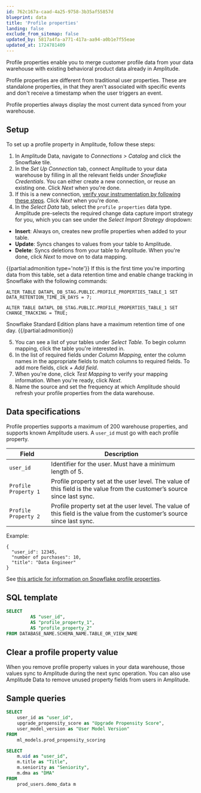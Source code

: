 ```yaml
---
id: 762c167a-caad-4a25-9758-3b35af55857d
blueprint: data
title: 'Profile properties'
landing: false
exclude_from_sitemap: false
updated_by: 5817a4fa-a771-417a-aa94-a0b1e7f55eae
updated_at: 1724781409
---
```

Profile properties enable you to merge customer profile data from your data warehouse with existing behavioral product data already in Amplitude. 

Profile properties are different from traditional user properties. These are standalone properties, in that they aren't associated with specific events and don't receive a timestamp when the user triggers an event.

Profile properties always display the most current data synced from your warehouse.

## Setup

To set up a profile property in Amplitude, follow these steps:

1. In Amplitude Data, navigate to *Connections > Catalog* and click the Snowflake tile.
2. In the *Set Up Connection* tab, connect Amplitude to your data warehouse by filling in all the relevant fields under *Snowflake Credentials*. You can either create a new connection, or reuse an existing one. Click *Next* when you're done.
3. If this is a new connection, [verify your instrumentation by following these steps](/docs/data/source-catalog/snowflake). Click *Next* when you're done.
4. In the *Select Data* tab, select the `profile properties` data type. Amplitude pre-selects the required change data capture import strategy for you, which you can see under the *Select Import Strategy* dropdown:
* **Insert**: Always on, creates new profile properties when added to your table.
* **Update**: Syncs changes to values from your table to Amplitude.
* **Delete**: Syncs deletions from your table to Amplitude.
When you're done, click *Next* to move on to data mapping.

{{partial:admonition type='note'}}
If this is the first time you're importing data from this table, set a data retention time and enable change tracking in Snowflake with the following commands:

```
ALTER TABLE DATAPL_DB_STAG.PUBLIC.PROFILE_PROPERTIES_TABLE_1 SET DATA_RETENTION_TIME_IN_DAYS = 7;

ALTER TABLE DATAPL_DB_STAG.PUBLIC.PROFILE_PROPERTIES_TABLE_1 SET CHANGE_TRACKING = TRUE;
```
Snowflake Standard Edition plans have a maximum retention time of one day.
{{/partial:admonition}}

5. You can see a list of your tables under *Select Table.* To begin column mapping, click the table you're interested in.
6. In the list of required fields under *Column Mapping,* enter the column names in the appropriate fields to match columns to required fields. To add more fields, click *+ Add field*. 
7. When you're done, click *Test Mapping* to verify your mapping information. When you're ready, click *Next.*
8. Name the source and set the frequency at which Amplitude should refresh your profile properties from the data warehouse.

## Data specifications

Profile properties supports a maximum of 200 warehouse properties, and supports known Amplitude users. A `user_id` must go with each profile property.

| Field               | Description                                                                                                                   | 
| ------------------- | ----------------------------------------------------------------------------------------------------------------------------- | 
| `user_id`             | Identifier for the user. Must have a minimum length of 5.                                                                     |
| `Profile Property 1`  | Profile property set at the user level. The value of this field is the value from the customer’s source since last sync. |
| `Profile Property 2` | Profile property set at the user level. The value of this field is the value from the customer’s source since last sync. | 

Example:

```
{
  "user_id": 12345,
  "number of purchases": 10,
  "title": "Data Engineer"
}
```


See [this article for information on Snowflake profile properties](/docs/data/source-catalog/snowflake#profile-properties).

## SQL template

```sql
SELECT
         AS "user_id",
         AS "profile_property_1",
         AS "profile_property_2"
FROM DATABASE_NAME.SCHEMA_NAME.TABLE_OR_VIEW_NAME
```

## Clear a profile property value

When you remove profile property values in your data warehouse, those values sync to Amplitude during the next sync operation. You can also use Amplitude Data to remove unused property fields from users in Amplitude.

## Sample queries

```sql
SELECT 
	user_id as "user_id",
	upgrade_propensity_score as "Upgrade Propensity Score",
	user_model_version as "User Model Version"
FROM
	ml_models.prod_propensity_scoring
```

```sql
SELECT 
	m.uid as "user_id",
	m.title as "Title",
	m.seniority as "Seniority",
	m.dma as "DMA"
FROM
	prod_users.demo_data m
```